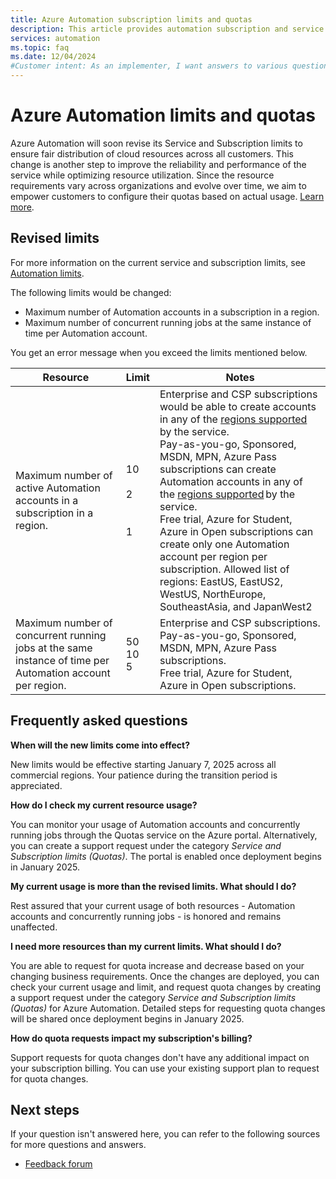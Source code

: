 ```yaml
---
title: Azure Automation subscription limits and quotas
description: This article provides automation subscription and service limits and includes answers to frequently asked questions.
services: automation
ms.topic: faq
ms.date: 12/04/2024
#Customer intent: As an implementer, I want answers to various questions.
---
```


# Azure Automation limits and quotas

Azure Automation will soon revise its Service and Subscription limits to ensure fair distribution of cloud resources across all customers. This change is another step to improve the reliability and performance of the service while optimizing resource utilization. Since the resource requirements vary across organizations and evolve over time, we aim to empower customers to configure their quotas based on actual usage. [Learn more](https://techcommunity.microsoft.com/blog/AzureGovernanceandManagementBlog/azure-automation-is-revising-service-and-subscription-limits/4351067).

## Revised limits

For more information on the current service and subscription limits, see [Automation limits](https://learn.microsoft.com/azure/azure-resource-manager/management/azure-subscription-service-limits#process-automation).

The following limits would be changed:
- Maximum number of Automation accounts in a subscription in a region. 
- Maximum number of concurrent running jobs at the same instance of time per Automation account. 

You get an error message when you exceed the limits mentioned below. 

**Resource** | **Limit** | **Notes** |
|---|--- | --- |
|Maximum number of active Automation accounts in a subscription in a region. | 10 </br></br> 2 </br></br></br> 1 | Enterprise and CSP subscriptions would be able to create accounts in any of the [regions supported](https://azure.microsoft.com/pricing/details/automation/) by the service. </br> Pay-as-you-go, Sponsored, MSDN, MPN, Azure Pass subscriptions can create Automation accounts in any of the [regions supported](https://azure.microsoft.com/pricing/details/automation/) by the service. </br>  Free trial, Azure for Student, Azure in Open subscriptions can create only one Automation account per region per subscription. Allowed list of regions: EastUS, EastUS2, WestUS, NorthEurope, SoutheastAsia, and JapanWest2 |
|Maximum number of concurrent running jobs at the same instance of time per Automation account per region. | 50 </br> 10 </br> 5 | Enterprise and CSP subscriptions.</br> Pay-as-you-go, Sponsored, MSDN, MPN, Azure Pass subscriptions. </br> Free trial, Azure for Student, Azure in Open subscriptions.|  


## Frequently asked questions

**When will the new limits come into effect?**

New limits would be effective starting January 7, 2025 across all commercial regions. Your patience during the transition period is appreciated. 

**How do I check my current resource usage?**

You can monitor your usage of Automation accounts and concurrently running jobs through the Quotas service on the Azure portal. Alternatively, you can create a support request under the category *Service and Subscription limits (Quotas)*. The portal is enabled once deployment begins in January 2025.

**My current usage is more than the revised limits.  What should I do?**

Rest assured that your current usage of both resources - Automation accounts and concurrently running jobs - is honored and remains unaffected.

**I need more resources than my current limits. What should I do?** 

You are able to request for quota increase and decrease based on your changing business requirements. Once the changes are deployed, you can check your current usage and limit, and request quota changes by creating a support request under the category *Service and Subscription limits (Quotas)* for Azure Automation. Detailed steps for requesting quota changes will be shared once deployment begins in January 2025.

**How do quota requests impact my subscription's billing?**

Support requests for quota changes don't have any additional impact on your subscription billing. You can use your existing support plan to request for quota changes. 

## Next steps

If your question isn't answered here, you can refer to the following sources for more questions and answers.

- [Feedback forum](https://feedback.azure.com/d365community/forum/721a322e-bd25-ec11-b6e6-000d3a4f0f1c)
